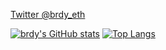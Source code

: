 [Twitter @brdy_eth](https://twitter.com/brdy_eth)

[![brdy's GitHub stats](https://github-readme-stats.vercel.app/api?username=brodyhughes)](https://github.com/anuraghazra/github-readme-stats) [![Top Langs](https://github-readme-stats.vercel.app/api/top-langs/?username=brodyhughes)](https://github.com/anuraghazra/github-readme-stats)


